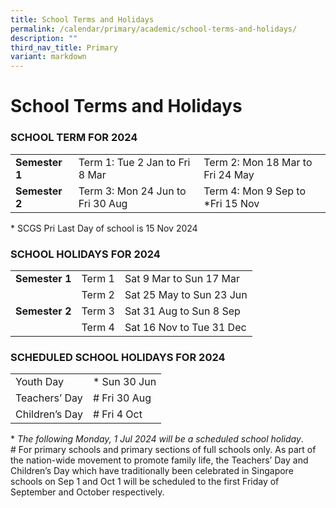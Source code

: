 ```yaml
---
title: School Terms and Holidays
permalink: /calendar/primary/academic/school-terms-and-holidays/
description: ""
third_nav_title: Primary
variant: markdown
---
```

# **School Terms and Holidays**

### SCHOOL TERM FOR 2024


|  	|  	|  	|
|---	|---	|---	|
| **Semester 1** 	| Term 1: Tue 2 Jan to Fri 8 Mar 	| Term 2: Mon 18 Mar to Fri 24 May 	|
| **Semester 2** 	| Term 3: Mon 24 Jun to Fri 30 Aug 	| Term 4: Mon 9 Sep to *Fri 15 Nov 	|

\* SCGS Pri Last Day of school is 15 Nov 2024

### SCHOOL HOLIDAYS FOR 2024


|  	|  	|  	|
|---	|---	|---	|
| **Semester 1** 	| Term 1 	| Sat 9 Mar to Sun 17 Mar 	|
|  	| Term 2 	| Sat 25 May to Sun 23 Jun 	|
| **Semester 2** 	| Term 3 	| Sat 31 Aug to Sun 8 Sep 	|
|  	| Term 4 	| Sat 16 Nov to Tue 31 Dec 	|



### SCHEDULED SCHOOL HOLIDAYS FOR 2024

|  	|  	|
|---	|---	|
| Youth Day 	| * Sun 30 Jun 	|
| Teachers’ Day 	| # Fri 30 Aug 	|
| Children’s Day 	| # Fri 4 Oct 	|

\* _The following Monday, 1 Jul 2024 will be a scheduled school holiday_.  
\# For primary schools and primary sections of full schools only.  As part of the nation-wide movement to promote family life, the Teachers’ Day and Children’s Day which have traditionally been celebrated in Singapore schools on Sep 1 and Oct 1 will be scheduled to the first Friday of September and October respectively.